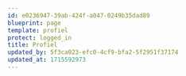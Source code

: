 ```yaml
---
id: e0236947-39ab-424f-a047-0249b35dad89
blueprint: page
template: profiel
protect: logged_in
title: Profiel
updated_by: 5f3ca023-efc0-4cf9-bfa2-5f2951f37174
updated_at: 1715592973
---
```

